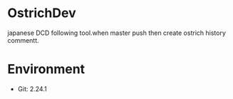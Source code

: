 # OstrichDev

japanese DCD following tool.when master push then create ostrich history commentt.


# Environment

 + Git: 2.24.1
